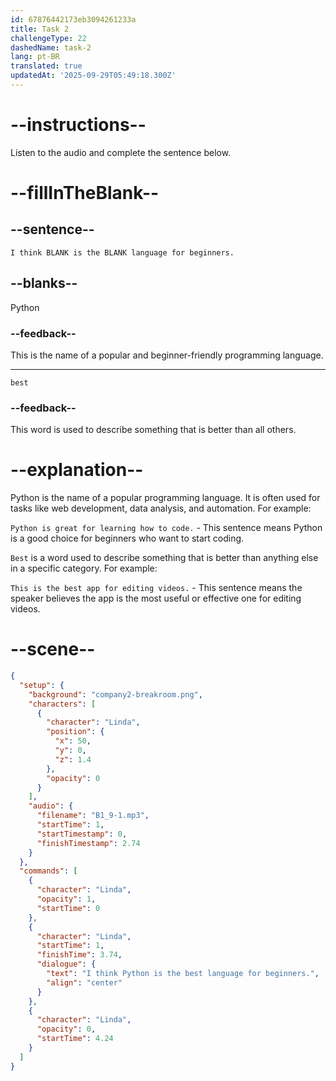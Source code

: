 ```yaml
---
id: 67876442173eb3094261233a
title: Task 2
challengeType: 22
dashedName: task-2
lang: pt-BR
translated: true
updatedAt: '2025-09-29T05:49:18.300Z'
---
```


<!-- (audio) Linda: I think Python is the best language for beginners. -->

# --instructions--

Listen to the audio and complete the sentence below.

# --fillInTheBlank--

## --sentence--

`I think BLANK is the BLANK language for beginners.`

## --blanks--

Python

### --feedback--

This is the name of a popular and beginner-friendly programming language.

---

`best`

### --feedback--

This word is used to describe something that is better than all others.

# --explanation--

Python is the name of a popular programming language. It is often used for tasks like web development, data analysis, and automation. For example:

`Python is great for learning how to code.` - This sentence means Python is a good choice for beginners who want to start coding.

`Best` is a word used to describe something that is better than anything else in a specific category. For example:

`This is the best app for editing videos.` - This sentence means the speaker believes the app is the most useful or effective one for editing videos.

# --scene--

```json
{
  "setup": {
    "background": "company2-breakroom.png",
    "characters": [
      {
        "character": "Linda",
        "position": {
          "x": 50,
          "y": 0,
          "z": 1.4
        },
        "opacity": 0
      }
    ],
    "audio": {
      "filename": "B1_9-1.mp3",
      "startTime": 1,
      "startTimestamp": 0,
      "finishTimestamp": 2.74
    }
  },
  "commands": [
    {
      "character": "Linda",
      "opacity": 1,
      "startTime": 0
    },
    {
      "character": "Linda",
      "startTime": 1,
      "finishTime": 3.74,
      "dialogue": {
        "text": "I think Python is the best language for beginners.",
        "align": "center"
      }
    },
    {
      "character": "Linda",
      "opacity": 0,
      "startTime": 4.24
    }
  ]
}
```

